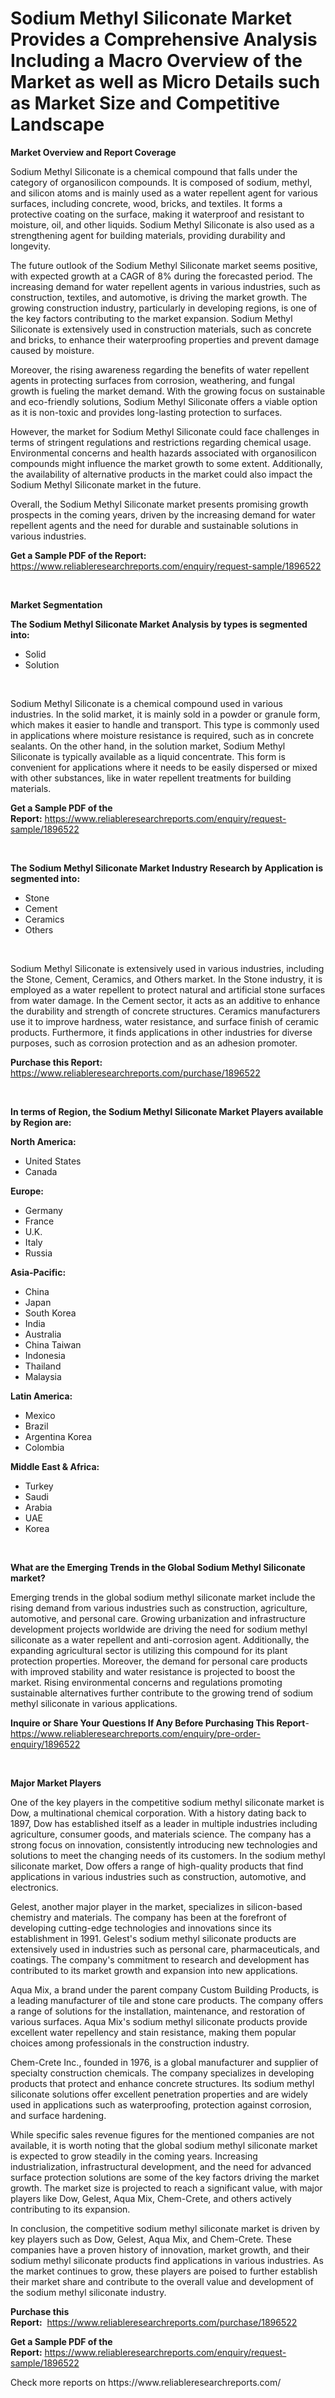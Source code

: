 <p><h1>Sodium Methyl Siliconate Market Provides a Comprehensive Analysis Including a Macro Overview of the Market as well as Micro Details such as Market Size and Competitive Landscape</h1></p><p><strong>Market Overview and Report Coverage</strong></p>
<p><p>Sodium Methyl Siliconate is a chemical compound that falls under the category of organosilicon compounds. It is composed of sodium, methyl, and silicon atoms and is mainly used as a water repellent agent for various surfaces, including concrete, wood, bricks, and textiles. It forms a protective coating on the surface, making it waterproof and resistant to moisture, oil, and other liquids. Sodium Methyl Siliconate is also used as a strengthening agent for building materials, providing durability and longevity.</p><p>The future outlook of the Sodium Methyl Siliconate market seems positive, with expected growth at a CAGR of 8% during the forecasted period. The increasing demand for water repellent agents in various industries, such as construction, textiles, and automotive, is driving the market growth. The growing construction industry, particularly in developing regions, is one of the key factors contributing to the market expansion. Sodium Methyl Siliconate is extensively used in construction materials, such as concrete and bricks, to enhance their waterproofing properties and prevent damage caused by moisture.</p><p>Moreover, the rising awareness regarding the benefits of water repellent agents in protecting surfaces from corrosion, weathering, and fungal growth is fueling the market demand. With the growing focus on sustainable and eco-friendly solutions, Sodium Methyl Siliconate offers a viable option as it is non-toxic and provides long-lasting protection to surfaces.</p><p>However, the market for Sodium Methyl Siliconate could face challenges in terms of stringent regulations and restrictions regarding chemical usage. Environmental concerns and health hazards associated with organosilicon compounds might influence the market growth to some extent. Additionally, the availability of alternative products in the market could also impact the Sodium Methyl Siliconate market in the future.</p><p>Overall, the Sodium Methyl Siliconate market presents promising growth prospects in the coming years, driven by the increasing demand for water repellent agents and the need for durable and sustainable solutions in various industries.</p></p>
<p><strong>Get a Sample PDF of the Report:</strong> <a href="https://www.reliableresearchreports.com/enquiry/request-sample/1896522">https://www.reliableresearchreports.com/enquiry/request-sample/1896522</a></p>
<p>&nbsp;</p>
<p><strong>Market Segmentation</strong></p>
<p><strong>The Sodium Methyl Siliconate Market Analysis by types is segmented into:</strong></p>
<p><ul><li>Solid</li><li>Solution</li></ul></p>
<p>&nbsp;</p>
<p><p>Sodium Methyl Siliconate is a chemical compound used in various industries. In the solid market, it is mainly sold in a powder or granule form, which makes it easier to handle and transport. This type is commonly used in applications where moisture resistance is required, such as in concrete sealants. On the other hand, in the solution market, Sodium Methyl Siliconate is typically available as a liquid concentrate. This form is convenient for applications where it needs to be easily dispersed or mixed with other substances, like in water repellent treatments for building materials.</p></p>
<p><strong>Get a Sample PDF of the Report:</strong>&nbsp;<a href="https://www.reliableresearchreports.com/enquiry/request-sample/1896522">https://www.reliableresearchreports.com/enquiry/request-sample/1896522</a></p>
<p>&nbsp;</p>
<p><strong>The Sodium Methyl Siliconate Market Industry Research by Application is segmented into:</strong></p>
<p><ul><li>Stone</li><li>Cement</li><li>Ceramics</li><li>Others</li></ul></p>
<p>&nbsp;</p>
<p><p>Sodium Methyl Siliconate is extensively used in various industries, including the Stone, Cement, Ceramics, and Others market. In the Stone industry, it is employed as a water repellent to protect natural and artificial stone surfaces from water damage. In the Cement sector, it acts as an additive to enhance the durability and strength of concrete structures. Ceramics manufacturers use it to improve hardness, water resistance, and surface finish of ceramic products. Furthermore, it finds applications in other industries for diverse purposes, such as corrosion protection and as an adhesion promoter.</p></p>
<p><strong>Purchase this Report:</strong>&nbsp; <a href="https://www.reliableresearchreports.com/purchase/1896522">https://www.reliableresearchreports.com/purchase/1896522</a></p>
<p>&nbsp;</p>
<p><strong>In terms of Region, the Sodium Methyl Siliconate Market Players available by Region are:</strong></p>
<p>
    <p> <strong> North America: </strong>
        <ul>
            <li>United States</li>
            <li>Canada</li>
        </ul>
        </p> 
    <p> <strong> Europe: </strong>
        <ul>
            <li>Germany</li>
            <li>France</li>
            <li>U.K.</li>
            <li>Italy</li>
            <li>Russia</li>
        </ul>
        </p> 
    <p> <strong> Asia-Pacific: </strong>
        <ul>
            <li>China</li>
            <li>Japan</li>
            <li>South Korea</li>
            <li>India</li>
            <li>Australia</li>
            <li>China Taiwan</li>
            <li>Indonesia</li>
            <li>Thailand</li>
            <li>Malaysia</li>
        </ul>
        </p> 
    <p> <strong> Latin America: </strong>
        <ul>
            <li>Mexico</li>
            <li>Brazil</li>
            <li>Argentina Korea</li>
            <li>Colombia</li>
        </ul>
        </p> 
    <p> <strong> Middle East & Africa: </strong>
        <ul>
            <li>Turkey</li>
            <li>Saudi</li>
            <li>Arabia</li>
            <li>UAE</li>
            <li>Korea</li>
        </ul>
    </p>
    </p>
<p>&nbsp;</p>
<p><strong>What are the Emerging Trends in the Global Sodium Methyl Siliconate market?</strong></p>
<p><p>Emerging trends in the global sodium methyl siliconate market include the rising demand from various industries such as construction, agriculture, automotive, and personal care. Growing urbanization and infrastructure development projects worldwide are driving the need for sodium methyl siliconate as a water repellent and anti-corrosion agent. Additionally, the expanding agricultural sector is utilizing this compound for its plant protection properties. Moreover, the demand for personal care products with improved stability and water resistance is projected to boost the market. Rising environmental concerns and regulations promoting sustainable alternatives further contribute to the growing trend of sodium methyl siliconate in various applications.</p></p>
<p><strong>Inquire or Share Your Questions If Any Before Purchasing This Report</strong>- <a href="https://www.reliableresearchreports.com/enquiry/pre-order-enquiry/1896522">https://www.reliableresearchreports.com/enquiry/pre-order-enquiry/1896522</a></p>
<p>&nbsp;</p>
<p><strong>Major Market Players</strong></p>
<p><p>One of the key players in the competitive sodium methyl siliconate market is Dow, a multinational chemical corporation. With a history dating back to 1897, Dow has established itself as a leader in multiple industries including agriculture, consumer goods, and materials science. The company has a strong focus on innovation, consistently introducing new technologies and solutions to meet the changing needs of its customers. In the sodium methyl siliconate market, Dow offers a range of high-quality products that find applications in various industries such as construction, automotive, and electronics.</p><p>Gelest, another major player in the market, specializes in silicon-based chemistry and materials. The company has been at the forefront of developing cutting-edge technologies and innovations since its establishment in 1991. Gelest's sodium methyl siliconate products are extensively used in industries such as personal care, pharmaceuticals, and coatings. The company's commitment to research and development has contributed to its market growth and expansion into new applications.</p><p>Aqua Mix, a brand under the parent company Custom Building Products, is a leading manufacturer of tile and stone care products. The company offers a range of solutions for the installation, maintenance, and restoration of various surfaces. Aqua Mix's sodium methyl siliconate products provide excellent water repellency and stain resistance, making them popular choices among professionals in the construction industry.</p><p>Chem-Crete Inc., founded in 1976, is a global manufacturer and supplier of specialty construction chemicals. The company specializes in developing products that protect and enhance concrete structures. Its sodium methyl siliconate solutions offer excellent penetration properties and are widely used in applications such as waterproofing, protection against corrosion, and surface hardening.</p><p>While specific sales revenue figures for the mentioned companies are not available, it is worth noting that the global sodium methyl siliconate market is expected to grow steadily in the coming years. Increasing industrialization, infrastructural development, and the need for advanced surface protection solutions are some of the key factors driving the market growth. The market size is projected to reach a significant value, with major players like Dow, Gelest, Aqua Mix, Chem-Crete, and others actively contributing to its expansion.</p><p>In conclusion, the competitive sodium methyl siliconate market is driven by key players such as Dow, Gelest, Aqua Mix, and Chem-Crete. These companies have a proven history of innovation, market growth, and their sodium methyl siliconate products find applications in various industries. As the market continues to grow, these players are poised to further establish their market share and contribute to the overall value and development of the sodium methyl siliconate industry.</p></p>
<p><strong>Purchase this Report:</strong>&nbsp;&nbsp;<a href="https://www.reliableresearchreports.com/purchase/1896522">https://www.reliableresearchreports.com/purchase/1896522</a></p>
<p></p>
<p><strong>Get a Sample PDF of the Report:</strong>&nbsp;<a href="https://www.reliableresearchreports.com/enquiry/request-sample/1896522">https://www.reliableresearchreports.com/enquiry/request-sample/1896522</a></p>
<p>Check more reports on https://www.reliableresearchreports.com/</p>